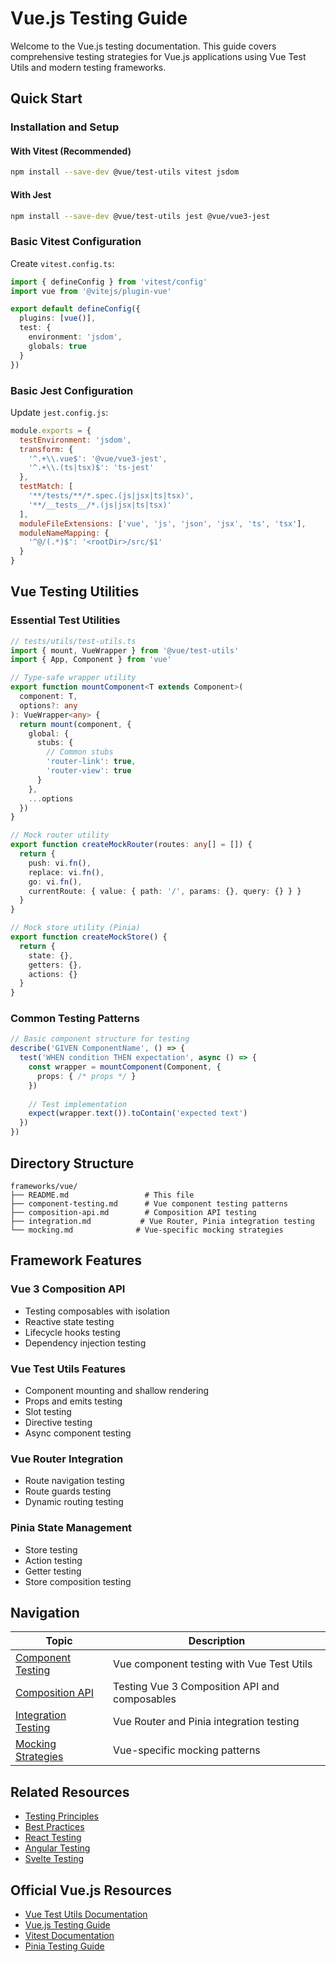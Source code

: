 # Vue.js Testing Guide

Welcome to the Vue.js testing documentation. This guide covers comprehensive testing strategies for Vue.js applications using Vue Test Utils and modern testing frameworks.

## Quick Start

### Installation and Setup

#### With Vitest (Recommended)
```bash
npm install --save-dev @vue/test-utils vitest jsdom
```

#### With Jest
```bash
npm install --save-dev @vue/test-utils jest @vue/vue3-jest
```

### Basic Vitest Configuration

Create `vitest.config.ts`:
```typescript
import { defineConfig } from 'vitest/config'
import vue from '@vitejs/plugin-vue'

export default defineConfig({
  plugins: [vue()],
  test: {
    environment: 'jsdom',
    globals: true
  }
})
```

### Basic Jest Configuration

Update `jest.config.js`:
```javascript
module.exports = {
  testEnvironment: 'jsdom',
  transform: {
    '^.+\\.vue$': '@vue/vue3-jest',
    '^.+\\.(ts|tsx)$': 'ts-jest'
  },
  testMatch: [
    '**/tests/**/*.spec.(js|jsx|ts|tsx)',
    '**/__tests__/*.(js|jsx|ts|tsx)'
  ],
  moduleFileExtensions: ['vue', 'js', 'json', 'jsx', 'ts', 'tsx'],
  moduleNameMapping: {
    '^@/(.*)$': '<rootDir>/src/$1'
  }
}
```

## Vue Testing Utilities

### Essential Test Utilities
```typescript
// tests/utils/test-utils.ts
import { mount, VueWrapper } from '@vue/test-utils'
import { App, Component } from 'vue'

// Type-safe wrapper utility
export function mountComponent<T extends Component>(
  component: T,
  options?: any
): VueWrapper<any> {
  return mount(component, {
    global: {
      stubs: {
        // Common stubs
        'router-link': true,
        'router-view': true
      }
    },
    ...options
  })
}

// Mock router utility
export function createMockRouter(routes: any[] = []) {
  return {
    push: vi.fn(),
    replace: vi.fn(),
    go: vi.fn(),
    currentRoute: { value: { path: '/', params: {}, query: {} } }
  }
}

// Mock store utility (Pinia)
export function createMockStore() {
  return {
    state: {},
    getters: {},
    actions: {}
  }
}
```

### Common Testing Patterns
```typescript
// Basic component structure for testing
describe('GIVEN ComponentName', () => {
  test('WHEN condition THEN expectation', async () => {
    const wrapper = mountComponent(Component, {
      props: { /* props */ }
    })
    
    // Test implementation
    expect(wrapper.text()).toContain('expected text')
  })
})
```

## Directory Structure

```
frameworks/vue/
├── README.md                 # This file
├── component-testing.md      # Vue component testing patterns
├── composition-api.md        # Composition API testing
├── integration.md           # Vue Router, Pinia integration testing
└── mocking.md              # Vue-specific mocking strategies
```

## Framework Features

### Vue 3 Composition API
- Testing composables with isolation
- Reactive state testing
- Lifecycle hooks testing
- Dependency injection testing

### Vue Test Utils Features
- Component mounting and shallow rendering
- Props and emits testing
- Slot testing
- Directive testing
- Async component testing

### Vue Router Integration
- Route navigation testing
- Route guards testing
- Dynamic routing testing

### Pinia State Management
- Store testing
- Action testing
- Getter testing
- Store composition testing

## Navigation

| Topic | Description |
|-------|-------------|
| [Component Testing](./component-testing.md) | Vue component testing with Vue Test Utils |
| [Composition API](./composition-api.md) | Testing Vue 3 Composition API and composables |
| [Integration Testing](./integration.md) | Vue Router and Pinia integration testing |
| [Mocking Strategies](./mocking.md) | Vue-specific mocking patterns |

## Related Resources
- [Testing Principles](../../common/testing-principles.md)
- [Best Practices](../../common/best-practices.md)
- [React Testing](../react/README.md)
- [Angular Testing](../angular/README.md)
- [Svelte Testing](../svelte/README.md)

## Official Vue.js Resources
- [Vue Test Utils Documentation](https://test-utils.vuejs.org/)
- [Vue.js Testing Guide](https://vuejs.org/guide/scaling-up/testing.html)
- [Vitest Documentation](https://vitest.dev/)
- [Pinia Testing Guide](https://pinia.vuejs.org/cookbook/testing.html)